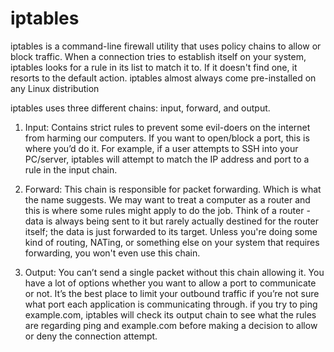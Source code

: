 # iptables

iptables is a command-line firewall utility that uses policy chains to allow or block traffic. When a connection tries to establish itself on your system, iptables looks for a rule in its list to match it to. If it doesn't find one, it resorts to the default action.
iptables almost always come pre-installed on any Linux distribution

iptables uses three different chains: input, forward, and output.

1. Input:
Contains strict rules to prevent some evil-doers on the internet from harming our computers. If you want to open/block a port, this is where you’d do it.
For example, if a user attempts to SSH into your PC/server, iptables will attempt to match the IP address and port to a rule in the input chain.

3. Forward:
This chain is responsible for packet forwarding. Which is what the name suggests. We may want to treat a computer as a router and this is where some rules might apply to do the job.
Think of a router - data is always being sent to it but rarely actually destined for the router itself; the data is just forwarded to its target. Unless you're doing some kind of routing, NATing, or something else on your system that requires forwarding, you won't even use this chain.

3. Output:
You can’t send a single packet without this chain allowing it. You have a lot of options whether you want to allow a port to communicate or not. It’s the best place to limit your outbound traffic if you’re not sure what port each application is communicating through.
if you try to ping example.com, iptables will check its output chain to see what the rules are regarding ping and example.com before making a decision to allow or deny the connection attempt.
